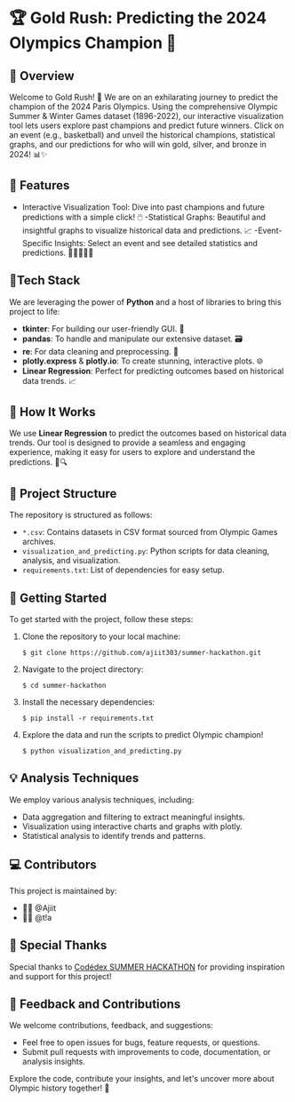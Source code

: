# 🏆 Gold Rush: Predicting the 2024 Olympics Champion 🏅

## 🌟 Overview
Welcome to Gold Rush! 🌟 We are on an exhilarating journey to predict the champion of the 2024 Paris Olympics. Using the comprehensive Olympic Summer & Winter Games dataset (1896-2022), our interactive visualization tool lets users explore past champions and predict future winners. Click on an event (e.g., basketball) and unveil the historical champions, statistical graphs, and our predictions for who will win gold, silver, and bronze in 2024! 📊✨

## 🤟 Features
- Interactive Visualization Tool: Dive into past champions and future predictions with a simple click! 🖱️
-Statistical Graphs: Beautiful and insightful graphs to visualize historical data and predictions. 📈
-Event-Specific Insights: Select an event and see detailed statistics and predictions. 🏀🏊‍♀️🏃‍♂️

## 🚀Tech Stack

We are leveraging the power of **Python** and a host of libraries to bring this project to life:

- **tkinter**: For building our user-friendly GUI. 🎨
- **pandas**: To handle and manipulate our extensive dataset. 🗃️
- **re**: For data cleaning and preprocessing. 🧹
- **plotly.express** & **plotly.io**: To create stunning, interactive plots. 🌐
- **Linear Regression**: Perfect for predicting outcomes based on historical data trends. 📈

## 💼 How It Works

We use **Linear Regression** to predict the outcomes based on historical data trends. Our tool is designed to provide a seamless and engaging experience, making it easy for users to explore and understand the predictions. 🧩🔍

## 📂 Project Structure
The repository is structured as follows:
- `*.csv`: Contains datasets in CSV format sourced from Olympic Games archives.
- `visualization_and_predicting.py`: Python scripts for data cleaning, analysis, and visualization.
- `requirements.txt`: List of dependencies for easy setup.

## 🚀 Getting Started
To get started with the project, follow these steps:

1. Clone the repository to your local machine:
    ```
    $ git clone https://github.com/ajiit303/summer-hackathon.git
    ```

2. Navigate to the project directory:
    ```
    $ cd summer-hackathon
    ```

3. Install the necessary dependencies:
    ```
    $ pip install -r requirements.txt
    ```

4. Explore the data and run the scripts to predict Olympic champion!
    ```
    $ python visualization_and_predicting.py
    ```
## 💡 Analysis Techniques
We employ various analysis techniques, including:
- Data aggregation and filtering to extract meaningful insights.
- Visualization using interactive charts and graphs with plotly.
- Statistical analysis to identify trends and patterns.

## 💻 Contributors 
This project is maintained by:
- 👨‍💻 @Ajiit
- 👩‍💻 @t!a

## 🥂 Special Thanks
Special thanks to [Codédex SUMMER HACKATHON](https://www.codedex.io/hackathon) for providing inspiration and support for this project!

## 💪 Feedback and Contributions
We welcome contributions, feedback, and suggestions:
- Feel free to open issues for bugs, feature requests, or questions.
- Submit pull requests with improvements to code, documentation, or analysis insights.

Explore the code, contribute your insights, and let's uncover more about Olympic history together! 🎉
